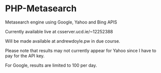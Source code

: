 PHP-Metasearch
==============

Metasearch engine using Google, Yahoo and Bing APIS


Currently available live at csserver.ucd.ie/~12252388

Will be made available at andrewdoyle.pw in due course. 

Please note that results may not currently appear for Yahoo since I have to pay for the API key. 

For Google, results are limited to 100 per day. 
